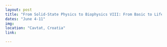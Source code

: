 ```yaml
---
layout: post
title: "From Solid-State Physics to Biophysics VIII: From Basic to Life Sciences"
dates: "June 4-11"
img: 
location: "Cavtat, Croatia"
link: 

---
```

